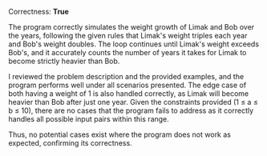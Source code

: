 Correctness: **True**

The program correctly simulates the weight growth of Limak and Bob over the years, following the given rules that Limak's weight triples each year and Bob's weight doubles. The loop continues until Limak's weight exceeds Bob's, and it accurately counts the number of years it takes for Limak to become strictly heavier than Bob. 

I reviewed the problem description and the provided examples, and the program performs well under all scenarios presented. The edge case of both having a weight of 1 is also handled correctly, as Limak will become heavier than Bob after just one year. Given the constraints provided (1 ≤ a ≤ b ≤ 10), there are no cases that the program fails to address as it correctly handles all possible input pairs within this range.

Thus, no potential cases exist where the program does not work as expected, confirming its correctness.